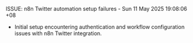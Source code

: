 ISSUE: n8n Twitter automation setup failures - Sun 11 May 2025 19:08:06 +08
- Initial setup encountering authentication and workflow configuration issues with n8n Twitter integration.
